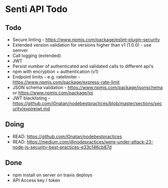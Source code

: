 # Senti API Todo


## Todo
- Secure linting - https://www.npmjs.com/package/eslint-plugin-security
- Extended version validation for versions higher than v1 (1.0.0) - use semver
- Call logging (extended)
- JWT
- Persist number of authenticated and validated calls to different api's 
- npm with encryption + authentication (v1)
- Endpoint limits - e.g. ratelimiter - https://www.npmjs.com/package/express-rate-limit 
- JSON schema validation - https://www.npmjs.com/package/jsonschema or https://www.npmjs.com/package/joi
- JWT blacklisting - https://github.com/i0natan/nodebestpractices/blob/master/sections/security/expirejwt.md

## Doing
- READ: https://github.com/i0natan/nodebestpractices 
- READ: https://medium.com/@nodepractices/were-under-attack-23-node-js-security-best-practices-e33c146cb87d


## Done
- npm install on server on travis deploys 
- API Access key / token

